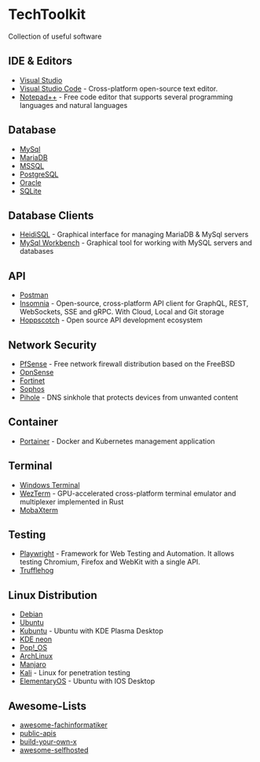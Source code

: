 # TechToolkit
Collection of useful software

## IDE & Editors

- [Visual Studio](https://visualstudio.microsoft.com/)
- [Visual Studio Code](https://github.com/microsoft/vscode) - Cross-platform open-source text editor.
- [Notepad++](https://github.com/notepad-plus-plus/notepad-plus-plus) - Free code editor that supports several programming languages and natural languages

## Database

- [MySql](https://github.com/mysql/mysql-server)
- [MariaDB](https://mariadb.org/)
- [MSSQL](https://www.microsoft.com/sql-server/)
- [PostgreSQL](https://www.postgresql.org/)
- [Oracle](https://www.oracle.com/database/)
- [SQLite](https://www.sqlite.org/)

## Database Clients

- [HeidiSQL](https://github.com/HeidiSQL/HeidiSQL) - Graphical interface for managing MariaDB & MySql servers
- [MySql Workbench](https://github.com/mysql/mysql-workbench) - Graphical tool for working with MySQL servers and databases

## API

- [Postman](https://www.postman.com/)
- [Insomnia](https://github.com/Kong/insomnia) - Open-source, cross-platform API client for GraphQL, REST, WebSockets, SSE and gRPC. With Cloud, Local and Git storage
- [Hoppscotch](https://github.com/hoppscotch/hoppscotch) - Open source API development ecosystem

## Network Security

- [PfSense](https://github.com/pfsense/pfsense) - Free network firewall distribution based on the FreeBSD
- [OpnSense](https://github.com/opnsense)
- [Fortinet](https://www.fortinet.com/)
- [Sophos](https://www.sophos.com/)
- [Pihole](https://github.com/pi-hole/pi-hole) - DNS sinkhole that protects devices from unwanted content

## Container

- [Portainer](https://github.com/portainer/portainer) - Docker and Kubernetes management application

## Terminal

- [Windows Terminal](https://github.com/microsoft/terminal)
- [WezTerm](https://github.com/wez/wezterm) - GPU-accelerated cross-platform terminal emulator and multiplexer implemented in Rust
- [MobaXterm](https://mobaxterm.mobatek.net)

## Testing

- [Playwright](https://github.com/microsoft/playwright) - Framework for Web Testing and Automation. It allows testing Chromium, Firefox and WebKit with a single API.
- [Trufflehog](https://github.com/trufflesecurity/trufflehog)

## Linux Distribution

- [Debian](https://www.debian.org)
- [Ubuntu](https://ubuntu.com)
- [Kubuntu](https://kubuntu.org) - Ubuntu with KDE Plasma Desktop
- [KDE neon](https://neon.kde.org)
- [Pop!_OS](https://pop.system76.com)
- [ArchLinux](https://archlinux.org)
- [Manjaro](https://manjaro.org)
- [Kali](https://www.kali.org) - Linux for penetration testing
- [ElementaryOS](https://elementary.io/de) - Ubuntu with IOS Desktop

## Awesome-Lists

- [awesome-fachinformatiker](https://github.com/noel-lang/awesome-fachinformatiker)
- [public-apis](https://github.com/public-apis/public-apis)
- [build-your-own-x](https://github.com/codecrafters-io/build-your-own-x)
- [awesome-selfhosted](https://github.com/awesome-selfhosted/awesome-selfhosted)
